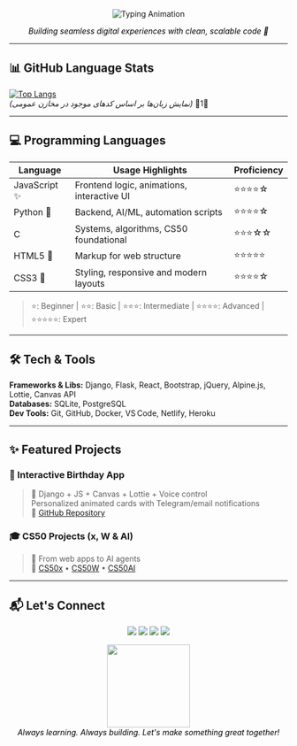 <div align="center">
  <img src="https://readme-typing-svg.demolab.com?font=Fira+Code&size=28&duration=3000&pause=1000&color=FF66B2&center=true&width=500&lines=%F0%9F%92%9E%20Hi%20%F0%9F%91%8B%2C%20I'm%20Vida;%F0%9F%92%BB%20Full-Stack%20Developer;%F0%9F%A4%96%20AI%20%26%20Web%20Enthusiast;%F0%9F%8E%80%20From%20Code%20to%20Creativity" alt="Typing Animation"/>
</div>

<p align="center">
  <em style="color: #000000;">Building seamless digital experiences with clean, scalable code 🎨</em>
</p>

---

## 📊 GitHub Language Stats

[![Top Langs](https://github-readme-stats.vercel.app/api/top-langs/?username=VIDAKHOSHPEY22&layout=compact&langs_count=6)](https://github.com/VIDAKHOSHPEY22)  
*(نمایش زبان‌ها بر اساس کدهای موجود در مخازن عمومی)* 1

---

## 💻 Programming Languages

| Language       | Usage Highlights                           | Proficiency |
|----------------|--------------------------------------------|-------------|
| JavaScript ✨   | Frontend logic, animations, interactive UI | ⭐⭐⭐⭐☆     |
| Python 🐍      | Backend, AI/ML, automation scripts         | ⭐⭐⭐⭐☆     |
| C              | Systems, algorithms, CS50 foundational     | ⭐⭐⭐☆☆     |
| HTML5 🧱       | Markup for web structure                   | ⭐⭐⭐⭐⭐     |
| CSS3 🎨        | Styling, responsive and modern layouts     | ⭐⭐⭐⭐☆     |

> ⭐: Beginner | ⭐⭐: Basic | ⭐⭐⭐: Intermediate | ⭐⭐⭐⭐: Advanced | ⭐⭐⭐⭐⭐: Expert

---

## 🛠️ Tech & Tools

**Frameworks & Libs:** Django, Flask, React, Bootstrap, jQuery, Alpine.js, Lottie, Canvas API  
**Databases:** SQLite, PostgreSQL  
**Dev Tools:** Git, GitHub, Docker, VS Code, Netlify, Heroku

---

## ✨ Featured Projects

### 🎂 Interactive Birthday App  
> 🎉 Django + JS + Canvas + Lottie + Voice control  
> Personalized animated cards with Telegram/email notifications  
> 🔗 [GitHub Repository](https://github.com/VIDAKHOSHPEY22/birthday)

### 🎓 CS50 Projects (x, W & AI)  
> 🧠 From web apps to AI agents  
> 🔗 [CS50x](https://github.com/VIDAKHOSHPEY22/cs50x) • [CS50W](https://github.com/VIDAKHOSHPEY22/cs50w) • [CS50AI](https://github.com/VIDAKHOSHPEY22/CS50AI)

---

## 📬 Let's Connect

<div align="center">
  <a href="mailto:vviiddaa2@gmail.com"><img src="https://img.shields.io/badge/📧 Email-vviiddaa2@gmail.com-FF66B2?style=for-the-badge&logo=gmail&logoColor=000000"/></a>
  <a href="https://t.me/Vida_twin"><img src="https://img.shields.io/badge/💬 Telegram-@Vida__twin-D65DB1?style=for-the-badge&logo=telegram&logoColor=000000"/></a>
  <a href="https://github.com/VIDAKHOSHPEY22"><img src="https://img.shields.io/badge/🐙 GitHub-@VIDAKHOSHPEY22-FF9FF3?style=for-the-badge&logo=github&logoColor=000000"/></a>
  <a href="https://www.linkedin.com/in/vida-khoshpey-820124265/"><img src="https://img.shields.io/badge/🔗 LinkedIn-Vida%20Khoshpey-0077B5?style=for-the-badge&logo=linkedin&logoColor=ffffff"/></a>
</div>

<p align="center">
  <img src="https://media.giphy.com/media/3o7aD2d7hy9ktXNDP2/giphy.gif" width="150"/><br/>
  <em style="color: #000000;">Always learning. Always building. Let's make something great together!</em>
</p>

